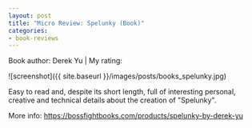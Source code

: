 ```yaml
---
layout: post
title: "Micro Review: Spelunky (Book)"
categories:
- book-reviews
---
```


<p>Book author: Derek Yu | My rating:&nbsp;&nbsp;<i class="fa fa-star"></i><i class="fa fa-star"></i><i class="fa fa-star"></i><i class="fa fa-star"></i><i class="fa fa-star-o"></i>
</p>
<!-- fa-star fa-star-o  fa-star-half-empty -->

![screenshot]({{ site.baseurl }}/images/posts/books_spelunky.jpg)


<p>Easy to read and, despite its short length, full of interesting personal, creative and technical details about the creation of "Spelunky".</p>

<p>More info: <a href="https://bossfightbooks.com/products/spelunky-by-derek-yu">https://bossfightbooks.com/products/spelunky-by-derek-yu</a><p>




